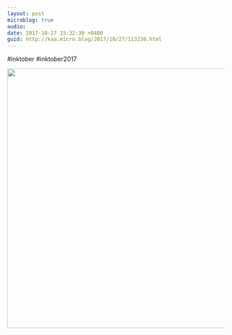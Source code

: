 ```yaml
---
layout: post
microblog: true
audio: 
date: 2017-10-27 15:32:30 +0400
guid: http://kaa.micro.blog/2017/10/27/113230.html
---
```

#inktober #inktober2017

<img src="http://www.kaa.bz/uploads/2018/cbb9a7a482.jpg" width="600" height="600" />
